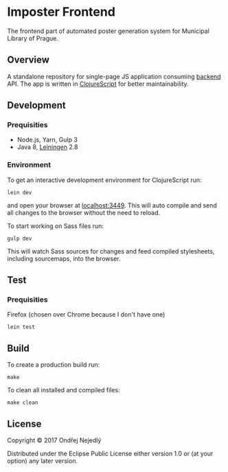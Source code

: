 # Imposter Frontend

The frontend part of automated poster generation system for 
Municipal Library of Prague.

## Overview

A standalone repository for single-page JS application consuming 
[backend](https://github.com/jsmesami/imposter-backend) API. The app is written in 
[ClojureScript](https://clojurescript.org/) for better maintainability.

## Development

### Prequisities

* Node.js, Yarn, Gulp 3
* Java 8, [Leiningen](https://leiningen.org/) 2.8

### Environment

To get an interactive development environment for ClojureScript run:

    lein dev

and open your browser at [localhost:3449](http://localhost:3449/).
This will auto compile and send all changes to the browser without the
need to reload. 

To start working on Sass files run:

    gulp dev

This will watch Sass sources for changes and feed compiled stylesheets, 
including sourcemaps, into the browser.

## Test

### Prequisities

Firefox (chosen over Chrome because I don't have one)

    lein test

## Build

To create a production build run:

    make

To clean all installed and compiled files:

    make clean

## License

Copyright © 2017 Ondřej Nejedlý

Distributed under the Eclipse Public License either version 1.0 or 
(at your option) any later version.
